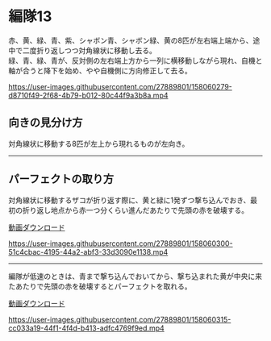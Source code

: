 # 編隊13  
赤、黄、緑、青、紫、シャボン青、シャボン緑、黄の8匹が左右端上端から、途中で二度折り返しつつ対角線状に移動し去る。  
緑、青、緑、青が、反対側の左右端上方から一列に横移動しながら現れ、自機と軸が合うと降下を始め、やや自機側に方向修正して去る。

https://user-images.githubusercontent.com/27889801/158060279-d8710f49-2f68-4b79-b012-80c44f9a3b8a.mp4


## 向きの見分け方   
対角線状に移動する8匹が左上から現れるものが左向き。
___  
## パーフェクトの取り方  
対角線状に移動するザコが折り返す際に、黄と緑に1発ずつ撃ち込んでおき、最初の折り返し地点から赤一つ分くらい進んだあたりで先頭の赤を破壊する。
  
[動画ダウンロード](media/H264/form13perreg.mp4?raw=true)

https://user-images.githubusercontent.com/27889801/158060300-51c4cbac-4195-44a2-abf3-33d3090e1138.mp4

____
編隊が低速のときは、青まで撃ち込んでおいてから、撃ち込まれた黄が中央に来たあたりで先頭の赤を破壊するとパーフェクトを取れる。

[動画ダウンロード](media/H264/form13perslow.mp4?raw=true)

https://user-images.githubusercontent.com/27889801/158060315-cc033a19-44f1-4f4d-b413-adfc4769f9ed.mp4
